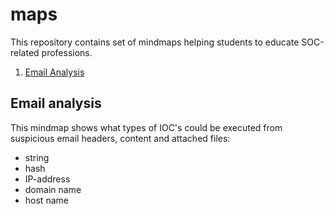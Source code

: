 # maps

This repository contains set of mindmaps helping students to educate SOC-related professions.

1. [Email Analysis](#Email-analysis)

## Email analysis

This mindmap shows what types of IOC's could be executed from suspicious email headers, content and attached files:
- string
- hash
- IP-address
- domain name
- host name

